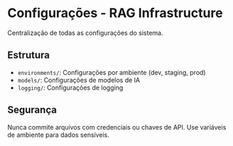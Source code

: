 # Configurações - RAG Infrastructure

Centralização de todas as configurações do sistema.

## Estrutura

- `environments/`: Configurações por ambiente (dev, staging, prod)
- `models/`: Configurações de modelos de IA
- `logging/`: Configurações de logging

## Segurança

Nunca commite arquivos com credenciais ou chaves de API.
Use variáveis de ambiente para dados sensíveis.